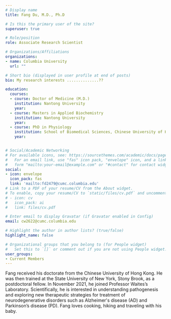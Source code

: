 ```yaml
---
# Display name
title: Fang Du, M.D., Ph.D

# Is this the primary user of the site?
superuser: true

# Role/position
role: Associate Research Scientist

# Organizations/Affiliations
organizations:
- name: Columbia University
  url: ""

# Short bio (displayed in user profile at end of posts)
bio: My research interests ..............??

education:
  courses:
  - course: Doctor of Medicine (M.D.)
    institution: Nantong University
    year: 
  - course: Masters in Applied Biochemistry
    institution: Nantong University
    year: 
  - course: PhD in Physiology
    institution: School of Biomedical Sciences, Chinese University of Hong Kong
    year: 


# Social/Academic Networking
# For available icons, see: https://sourcethemes.com/academic/docs/page-builder/#icons
#   For an email link, use "fas" icon pack, "envelope" icon, and a link in the
#   form "mailto:your-email@example.com" or "#contact" for contact widget.
social:
- icon: envelope
  icon_pack: fas
  link: 'mailto:fd2479@cumc.columbia.edu'
# Link to a PDF of your resume/CV from the About widget.
# To enable, copy your resume/CV to `static/files/cv.pdf` and uncomment the lines below.
# - icon: cv
#   icon_pack: ai
#   link: files/cv.pdf

# Enter email to display Gravatar (if Gravatar enabled in Config)
email: cw2622@cumc.columbia.edu

# Highlight the author in author lists? (true/false)
highlight_name: false

# Organizational groups that you belong to (for People widget)
#   Set this to `[]` or comment out if you are not using People widget.
user_groups:
- Current Members
---
```


Fang received his doctorate from the Chinese University of Hong Kong. He was then trained at the State University of New York, Stony Brook, as a postdoctoral fellow. In November 2021, he joined Professor Waites’s Laboratory. Scientifically, he is interested in understanding pathogenesis and exploring new therapeutic strategies for treatment of neurodegenerative disorders such as Alzheimer's disease (AD) and Parkinson’s disease (PD). Fang loves cooking, hiking and traveling with his baby. 
